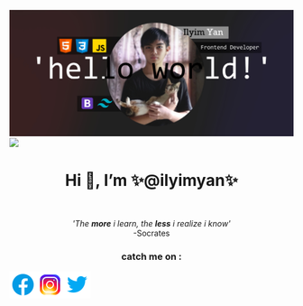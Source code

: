 ![plot](./img/jumbotron.jpg)
<img src="https://github.com/ilyimyan/ilyimyan/blob/main/gif/animegirl.gif" width="80">
<h1 align="center">Hi 👋, I’m ✨@ilyimyan✨</h1><br>
<p align="center">
 <i>'The <b>more</b> i learn, the <b>less</b> i realize i know'</i><br>
-Socrates<br>
 <h3 align="center">catch me on :</h3>

[![facebook](/img/facebook.png 'Ilyim')](https://web.facebook.com/profile.php?id=100028377257427)[![instagram](/img/instagram.png 'ilyim_yan')](https://www.instagram.com/saroyan_yan/)[![twitter](/img/twitter.png '@ilyim_yan')](https://twitter.com/ilyimyan_yan)


